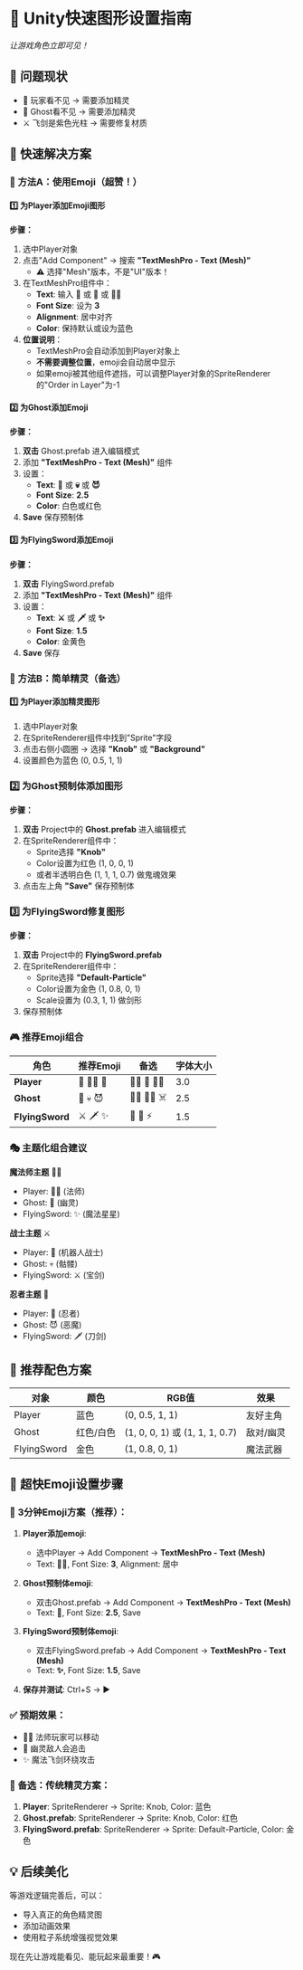 # 🎨 Unity快速图形设置指南
*让游戏角色立即可见！*

## 🎯 问题现状
- 👤 玩家看不见 → 需要添加精灵
- 👻 Ghost看不见 → 需要添加精灵  
- ⚔️ 飞剑是紫色光柱 → 需要修复材质

## 🚀 快速解决方案

### 🎨 **方法A：使用Emoji（超赞！）**

#### 1️⃣ 为Player添加Emoji图形

**步骤：**
1. 选中Player对象
2. 点击"Add Component" → 搜索 **"TextMeshPro - Text (Mesh)"**
   - ⚠️ 选择"Mesh"版本，不是"UI"版本！
3. 在TextMeshPro组件中：
   - **Text**: 输入 **🤖** 或 **👤** 或 **🧙‍♂️**
   - **Font Size**: 设为 **3** 
   - **Alignment**: 居中对齐
   - **Color**: 保持默认或设为蓝色
4. **位置说明**：
   - TextMeshPro会自动添加到Player对象上
   - **不需要调整位置**，emoji会自动居中显示
   - 如果emoji被其他组件遮挡，可以调整Player对象的SpriteRenderer的"Order in Layer"为-1

#### 2️⃣ 为Ghost添加Emoji

**步骤：**
1. **双击** Ghost.prefab 进入编辑模式
2. 添加 **"TextMeshPro - Text (Mesh)"** 组件
3. 设置：
   - **Text**: **👻** 或 **💀** 或 **😈**
   - **Font Size**: **2.5**
   - **Color**: 白色或红色
4. **Save** 保存预制体

#### 3️⃣ 为FlyingSword添加Emoji

**步骤：**
1. **双击** FlyingSword.prefab
2. 添加 **"TextMeshPro - Text (Mesh)"** 组件  
3. 设置：
   - **Text**: **⚔️** 或 **🗡️** 或 **✨**
   - **Font Size**: **1.5**
   - **Color**: 金黄色
4. **Save** 保存

### 🎯 **方法B：简单精灵（备选）**

#### 1️⃣ 为Player添加精灵图形
1. 选中Player对象
2. 在SpriteRenderer组件中找到"Sprite"字段
3. 点击右侧小圆圈 → 选择 **"Knob"** 或 **"Background"**
4. 设置颜色为蓝色 (0, 0.5, 1, 1)

### 2️⃣ 为Ghost预制体添加图形

**步骤：**
1. **双击** Project中的 **Ghost.prefab** 进入编辑模式
2. 在SpriteRenderer组件中：
   - Sprite选择 **"Knob"** 
   - Color设置为红色 (1, 0, 0, 1)
   - 或者半透明白色 (1, 1, 1, 0.7) 做鬼魂效果
3. 点击左上角 **"Save"** 保存预制体

### 3️⃣ 为FlyingSword修复图形

**步骤：**
1. **双击** Project中的 **FlyingSword.prefab**
2. 在SpriteRenderer组件中：
   - Sprite选择 **"Default-Particle"**
   - Color设置为金色 (1, 0.8, 0, 1)
   - Scale设置为 (0.3, 1, 1) 做剑形
3. 保存预制体

### 🎮 **推荐Emoji组合**

| 角色 | 推荐Emoji | 备选 | 字体大小 |
|------|-----------|------|----------|
| **Player** | 🤖 🧙‍♂️ 👤 | 🦸‍♂️ 🥷 🧝‍♂️ | 3.0 |
| **Ghost** | 👻 💀 😈 | 🧟‍♂️ 🧛‍♂️ ☠️ | 2.5 |
| **FlyingSword** | ⚔️ 🗡️ ✨ | 🏹 💫 ⚡ | 1.5 |

### 🎭 **主题化组合建议**

**魔法师主题** 🧙‍♂️
- Player: 🧙‍♂️ (法师)
- Ghost: 👻 (幽灵)  
- FlyingSword: ✨ (魔法星星)

**战士主题** ⚔️
- Player: 🤖 (机器人战士)
- Ghost: 💀 (骷髅)
- FlyingSword: ⚔️ (宝剑)

**忍者主题** 🥷
- Player: 🥷 (忍者)
- Ghost: 😈 (恶魔)
- FlyingSword: 🗡️ (刀剑)

## 🎨 推荐配色方案

| 对象 | 颜色 | RGB值 | 效果 |
|------|------|-------|------|
| Player | 蓝色 | (0, 0.5, 1, 1) | 友好主角 |
| Ghost | 红色/白色 | (1, 0, 0, 1) 或 (1, 1, 1, 0.7) | 敌对/幽灵 |
| FlyingSword | 金色 | (1, 0.8, 0, 1) | 魔法武器 |

## 🔧 超快Emoji设置步骤

### 🎯 **3分钟Emoji方案（推荐）**：

1. **Player添加emoji**:
   - 选中Player → Add Component → **TextMeshPro - Text (Mesh)**
   - Text: **🧙‍♂️**, Font Size: **3**, Alignment: 居中

2. **Ghost预制体emoji**:
   - 双击Ghost.prefab → Add Component → **TextMeshPro - Text (Mesh)**  
   - Text: **👻**, Font Size: **2.5**, Save

3. **FlyingSword预制体emoji**:
   - 双击FlyingSword.prefab → Add Component → **TextMeshPro - Text (Mesh)**
   - Text: **✨**, Font Size: **1.5**, Save

4. **保存并测试**: Ctrl+S → ▶️

### ✅ **预期效果**：
- 🧙‍♂️ 法师玩家可以移动
- 👻 幽灵敌人会追击  
- ✨ 魔法飞剑环绕攻击

### 🔄 **备选：传统精灵方案**：
1. **Player**: SpriteRenderer → Sprite: Knob, Color: 蓝色
2. **Ghost.prefab**: SpriteRenderer → Sprite: Knob, Color: 红色
3. **FlyingSword.prefab**: SpriteRenderer → Sprite: Default-Particle, Color: 金色

## 💡 后续美化
等游戏逻辑完善后，可以：
- 导入真正的角色精灵图
- 添加动画效果
- 使用粒子系统增强视觉效果

现在先让游戏能看见、能玩起来最重要！🎮
